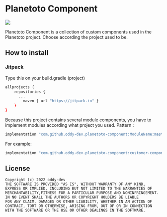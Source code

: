 # Planetoto Component
[![](https://jitpack.io/v/oddy-dev/planetoto-component.svg)](https://jitpack.io/#oddy-dev/planetoto-component)

Planetoto Component is a collection of custom components used in the Planetoto project. Choose according the project used to be. 

## How to install
### Jitpack
Type this on your build.gradle (project)
```sh
allprojects {
    repositories {
      ...
        maven { url "https://jitpack.io" }
    }
}
```

Because this project contains several module components, you have to implement modules according what project you used.
Pattern : 
```sh
implementation "com.github.oddy-dev.planetoto-component:ModuleName:master-SNAPSHOT"
```
For example:
```sh
implementation "com.github.oddy-dev.planetoto-component:customer-component:master-SNAPSHOT"
```

## License
    Copyright (c) 2022 oddy-dev
    THE SOFTWARE IS PROVIDED "AS IS", WITHOUT WARRANTY OF ANY KIND, EXPRESS OR IMPLIED, INCLUDING BUT NOT LIMITED TO THE WARRANTIES OF
    MERCHANTABILITY,FITNESS FOR A PARTICULAR PURPOSE AND NONINFRINGEMENT. IN NO EVENT SHALL THE AUTHORS OR COPYRIGHT HOLDERS BE LIABLE
    FOR ANY CLAIM, DAMAGES OR OTHER LIABILITY, WHETHER IN AN ACTION OF CONTRACT, TORT OR OTHERWISE, ARISING FROM, OUT OF OR IN CONNECTION 
    WITH THE SOFTWARE OR THE USE OR OTHER DEALINGS IN THE SOFTWARE.